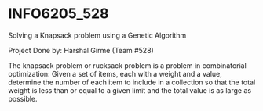 # INFO6205_528
Solving a Knapsack problem using a Genetic Algorithm

Project Done by: Harshal Girme (Team #528) 

The knapsack problem or rucksack problem is a problem in combinatorial optimization: Given a set of items, each with a weight and a value, determine the number of each item to include in a collection so that the total weight is less than or equal to a given limit and the total value is as large as possible.
